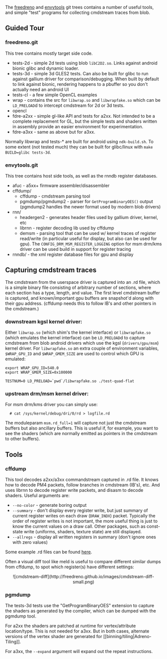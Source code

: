 The [freedreno](http://github.com/freedreno/freedreno) and [envytools](http://github.com/freedreno/envytools) git trees contains a number of useful tools, and simple "test" programs for collecting cmdstream traces from blob.

## Guided Tour
### freedreno.git
This tree contains mostly target side code.

* tests-2d - simple 2d tests using blob `libC2D2.so`.  Links against android bionic glibc and dynamic loader.
* tests-3d - simple 3d GLES2 tests.  Can also be built for glibc to run against gallium driver for comparison/debugging.  When built by default to link against bionic, rendering happens to a pbuffer so you don't actually need an android UI
* tests-cl - a few simple OpenCL examples
* wrap - contains the src for `libwrap.so` and `libwrapfake.so` which can be `LD_PRELOAD`d to intercept cmdstream for 2d or 3d tests.
* opencl
* fdre-a2xx - simple gl-like API and tests for a2xx.  Not intended to be a complete replacement for GL, but the simple tests and shaders written in assembly provide an easier environment for experimentation.
* fdre-a3xx - same as above but for a3xx.

Normally libwrap and tests-* are built for android using `ndk-build.sh`.  To some extent (not tested much) they can be built for glibc/linux with `make BUILD=glibc tests-3d`.

### envytools.git
This tree contains host side tools, as well as the rnndb register databases.

* afuc - a5xx+ firmware assembler/disassembler
* cffdump/
   * cffdump - cmdstream parsing tool
   * pgmdump/pgmdump2 - parser for `GetProgramBinaryOES()` output (pgmdump2 handles the newer format used by modern blob drivers)
* rnn/
   * headergen2 - generates header files used by gallium driver, kernel, etc
   * librnn - register decoding lib used by cffdump
   * demsm - parsing tool that can be used w/ kernel traces of register read/write (in particular useful for display, but also can be used for gpu).  The `CONFIG_DRM_MSM_REGISTER_LOGGING` option for msm drm/kms driver can be used build in support for register tracing
* rnndb/ - the xml register database files for gpu and display

## Capturing cmdstream traces

The cmdstream from the userspace driver is captured into an .rd file, which is a simple binary file consisting of arbitrary number of sections, where each section has a type, length, and value.  The first level cmdstream buffer is captured, and known/important gpu buffers are snapshot'd along with their gpu address.  (cffdump needs this to follow IB's and other pointers in the cmdstream.)

### downstream kgsl kernel driver:

Either `libwrap.so` (which shim's the kernel interface) or `libwrapfake.so` (which emulates the kernel interface) can be `LD_PRELOAD`d to capture cmdstream from blob android drivers which use the kgsl (`drivers/gpu/msm`) kernel driver.  For `libwrapfake.so` an extra couple of environment variables, `$WRAP_GPU_ID` and `$WRAP_GMEM_SIZE` are used to control which GPU is emulated:

```
export WRAP_GPU_ID=540.0
export WRAP_GMEM_SIZE=0x100000

TESTNUM=0 LD_PRELOAD=`pwd`/libwrapfake.so ./test-quad-flat
```

### upstream drm/msm kernel driver:

For msm drm/kms driver you can simply use:
```
  # cat /sys/kernel/debug/dri/0/rd > logfile.rd
```
The moduleparam `msm.rd_full=1` will capture not just the cmdstream buffers but also ancillary buffers.  This is useful if, for example, you want to see the shaders (which are normally emitted as pointers in the cmdstream to other buffers).


## Tools
### cffdump
This tool decodes a2xx/a3xx commandstream captured in .rd file.  It knows how to decode PM4 packets, follow branches in cmdstream (IB's), etc.  And uses librnn to decode register write packets, and disasm to decode shaders.  Useful arguments are:
* `--no-color` - generate boring output
* `--summary` - don't display every register write, but just summary of current register writes on each draw (`DRAW_INDX`) packet.  Typically the order of register writes is not important, the more useful thing is just to know the current values on a draw call.  Other packages, such as const-state write (uniforms, shaders, texture state) are still displayed.
* `--allregs` - display all written registers in summary (don't ignore ones with zero values)

Some example .rd files can be found [here](http://people.freedesktop.org/~robclark/a3xx/).

Often a visual diff tool like meld is useful to compare different similar dumps from cffdump, to spot which register(s) have different settings:

<center>
![cmdstream-diff](http://freedreno.github.io/images/cmdstream-diff-small.png)
</center>

### pgmdump
The tests-3d tests use the "GetProgramBinaryOES" extension to capture the shaders as generated by the compiler, which can be dumped with the pgmdump tool.  

For a2xx the shaders are patched at runtime for vertex/attribute location/type.  This is not needed for a3xx.  But in both cases, alternate versions of the vertex shader are generated for [[binning/tiling|Adreno-Tiling]].

For a3xx, the `--expand` argument will expand out the repeat instructions.

